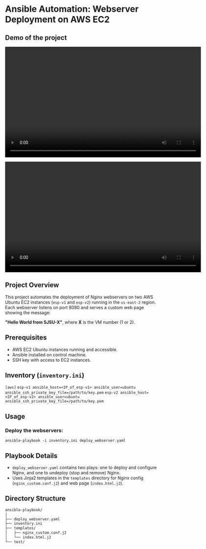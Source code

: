 # Ansible Automation: Webserver Deployment on AWS EC2

## Demo of the project

<video src="https://raw.githubusercontent.com/Akshata4/enterprise_software_platform/refs/heads/main/ansible-playbook/video/video1816555058.mp4" width="640" height="360" controls></video>

<video width="640" height="360" controls>
  <source src="https://raw.githubusercontent.com/Akshata4/enterprise_software_platform/refs/heads/main/ansible-playbook/video/video1816555058.mp4" type="video/mp4">
</video>



## Project Overview
This project automates the deployment of Nginx webservers on two AWS Ubuntu EC2 instances (`esp-v1` and `esp-v2`) running in the `us-east-2` region. Each webserver listens on port 8080 and serves a custom web page showing the message:

**"Hello World from SJSU-X"**, where **X** is the VM number (1 or 2).

## Prerequisites
- AWS EC2 Ubuntu instances running and accessible.
- Ansible installed on control machine.
- SSH key with access to EC2 instances.

## Inventory (`inventory.ini`)
`[aws]`
`esp-v1 ansible_host=<IP_of_esp-v1> ansible_user=ubuntu ansible_ssh_private_key_file=/path/to/key.pem`
`esp-v2 ansible_host=<IP_of_esp-v2> ansible_user=ubuntu ansible_ssh_private_key_file=/path/to/key.pem`


## Usage

### Deploy the webservers:
`ansible-playbook -i inventory.ini deploy_webserver.yaml `



## Playbook Details
- `deploy_webserver.yaml` contains two plays: one to deploy and configure Nginx, and one to undeploy (stop and remove) Nginx.
- Uses Jinja2 templates in the `templates` directory for Nginx config (`nginx_custom.conf.j2`) and web page (`index.html.j2`).

## Directory Structure
```bash
ansible-playbook/
│
├── deploy_webserver.yaml
├── inventory.ini
├── templates/
│   ├── nginx_custom.conf.j2
│   └── index.html.j2
└── test/
```


